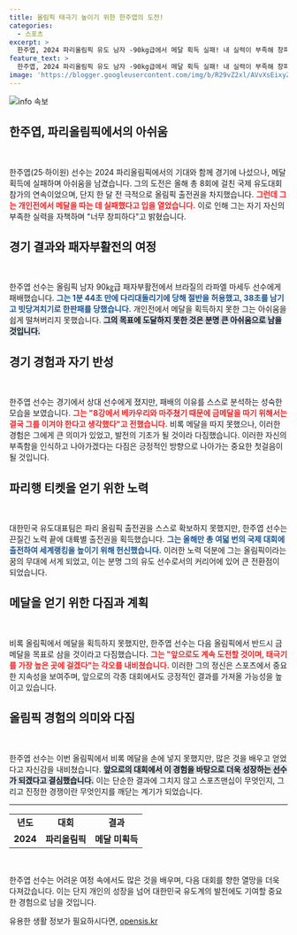 ```yaml
---
title: 올림픽 태극기 높이기 위한 한주엽의 도전!
categories:
  - 스포츠
excerpt: >
  한주엽, 2024 파리올림픽 유도 남자 -90kg급에서 메달 획득 실패! 내 실력이 부족해 창피하다며 아쉬움을 드러낸 그가 4년 후 LA올림픽 금메달을 향한 야망을 다졌다.
feature_text: >
  한주엽, 2024 파리올림픽 유도 남자 -90kg급에서 메달 획득 실패! 내 실력이 부족해 창피하다며 아쉬움을 드러낸 그가 4년 후 LA올림픽 금메달을 향한 야망을 다졌다.
image: 'https://blogger.googleusercontent.com/img/b/R29vZ2xl/AVvXsEixyZcFfHzMRdzZMjFBmAUKJYCLCGyLL1o632UiGVXcaFdKo_bkvkuCioo0uUKlGfBVcT3P84aROyZIXSBEx3Aw5nCQ3pTgDom1WDC4m8eifvWiAmWEEVb4x6G_l8C0QH225ldMjyaFvpxGEBGNO37VmDTDMHGhJPq73UglMfDca1-0aw/s1600/blogspot.png'
---
```


<p><img src="https://blogger.googleusercontent.com/img/b/R29vZ2xl/AVvXsEixyZcFfHzMRdzZMjFBmAUKJYCLCGyLL1o632UiGVXcaFdKo_bkvkuCioo0uUKlGfBVcT3P84aROyZIXSBEx3Aw5nCQ3pTgDom1WDC4m8eifvWiAmWEEVb4x6G_l8C0QH225ldMjyaFvpxGEBGNO37VmDTDMHGhJPq73UglMfDca1-0aw/s1600/blogspot.png" alt="info 속보" /></p>

<h2 data-ke-size="size26">한주엽, 파리올림픽에서의 아쉬움</h2>

<p data-ke-size="size16">&nbsp;</p>

<p>한주엽(25·하이원) 선수는 2024 파리올림픽에서의 기대와 함께 경기에 나섰으나, 메달 획득에 실패하며 아쉬움을 남겼습니다. 그의 도전은 올해 총 8회에 걸친 국제 유도대회 참가의 연속이었으며, 단지 한 달 전 극적으로 올림픽 출전권을 차지했습니다. <b><span style="color: #ee2323;">그런데 그는 개인전에서 메달을 따는 데 실패했다고 입을 열었습니다.</span></b> 이로 인해 그는 자기 자신의 부족한 실력을 자책하며 "너무 창피하다"고 밝혔습니다. </p>

<h2 data-ke-size="size26">경기 결과와 패자부활전의 여정</h2>

<p data-ke-size="size16">&nbsp;</p>

<p>한주엽 선수는 올림픽 남자 90㎏급 패자부활전에서 브라질의 라파엘 마세두 선수에게 패배했습니다. <b><span style="color: #1a5490;">그는 1분 44초 만에 다리대돌리기에 당해 절반을 허용했고, 38초를 남기고 빗당겨치기로 한판패를 당했습니다.</span></b> 개인전에서 메달을 획득하지 못한 그는 아쉬움을 쉽게 떨쳐버리지 못했습니다. <b><span style="background-color: #21538527;">그의 목표에 도달하지 못한 것은 분명 큰 아쉬움으로 남을 것입니다.</span></b></p>

<h2 data-ke-size="size26">경기 경험과 자기 반성</h2>

<p data-ke-size="size16">&nbsp;</p>

<p>한주엽 선수는 경기에서 상대 선수에게 졌지만, 패배의 이유를 스스로 분석하는 성숙한 모습을 보였습니다. <b><span style="color: #ee2323;">그는 "8강에서 베카우리와 마주쳤기 때문에 금메달을 따기 위해서는 결국 그를 이겨야 한다고 생각했다"고 전했습니다.</span></b> 비록 메달을 따지 못했으나, 이러한 경험은 그에게 큰 의미가 있었고, 발전의 기초가 될 것이라 다짐했습니다. 이러한 자신의 부족함을 인식하고 나아가겠다는 다짐은 긍정적인 방향으로 나아가는 중요한 첫걸음이 될 것입니다.</p>

<h2 data-ke-size="size26">파리행 티켓을 얻기 위한 노력</h2>

<p data-ke-size="size16">&nbsp;</p>

<p>대한민국 유도대표팀은 파리 올림픽 출전권을 스스로 확보하지 못했지만, 한주엽 선수는 끈질긴 노력 끝에 대륙별 출전권을 획득했습니다. <b><span style="color: #1a5490;">그는 올해만 총 여덟 번의 국제 대회에 출전하여 세계랭킹을 높이기 위해 헌신했습니다.</span></b> 이러한 노력 덕분에 그는 올림픽이라는 꿈의 무대에 서게 되었고, 이는 분명 그의 유도 선수로서의 커리어에 있어 큰 전환점이 되었습니다. </p>

<h2 data-ke-size="size26">메달을 얻기 위한 다짐과 계획</h2>

<p data-ke-size="size16">&nbsp;</p>

<p>비록 올림픽에서 메달을 획득하지 못했지만, 한주엽 선수는 다음 올림픽에서 반드시 금메달을 목표로 삼을 것이라고 다짐했습니다. <b><span style="color: #ee2323;">그는 "앞으로도 계속 도전할 것이며, 태극기를 가장 높은 곳에 걸겠다"는 각오를 내비쳤습니다.</span></b> 이러한 그의 정신은 스포츠에서 중요한 지속성을 보여주며, 앞으로의 각종 대회에서도 긍정적인 결과를 가져올 가능성을 높이고 있습니다. </p>

<h2 data-ke-size="size26">올림픽 경험의 의미와 다짐</h2>

<p data-ke-size="size16">&nbsp;</p>

<p>한주엽 선수는 이번 올림픽에서 비록 메달을 손에 넣지 못했지만, 많은 것을 배우고 얻었다고 자신감을 내비쳤습니다. <b><span style="background-color: #21538527;">앞으로의 대회에서 이 경험을 바탕으로 더욱 성장하는 선수가 되겠다고 결심했습니다.</span></b> 이는 단순한 결과에 그치지 않고 스포츠맨십이 무엇인지, 그리고 진정한 경쟁이란 무엇인지를 깨닫는 계기가 되었습니다.</p>

<hr>

<table style="width: 100%; text-align: center;">
  <tr>
    <td style="text-align: center; height: 17px;"><b>년도</b></td>
    <td style="text-align: center; height: 17px;"><b>대회</b></td>
    <td style="text-align: center; height: 17px;"><b>결과</b></td>
  </tr>
  <tr>
    <td style="text-align: center; height: 17px;"><b>2024</b></td>
    <td style="text-align: center; height: 17px;"><b>파리올림픽</b></td>
    <td style="text-align: center; height: 17px;"><b>메달 미획득</b></td>
  </tr>
</table>

<p data-ke-size="size16">&nbsp;</p>

<p>한주엽 선수는 어려운 여정 속에서도 많은 것을 배우며, 다음 대회를 향한 열망을 더욱 다져갔습니다. 이는 단지 개인의 성장을 넘어 대한민국 유도계의 발전에도 기여할 중요한 경험으로 남을 것입니다.</p>
유용한 생활 정보가 필요하시다면, <a href="https://opensis.kr" rel="dofollow">opensis.kr</a>


